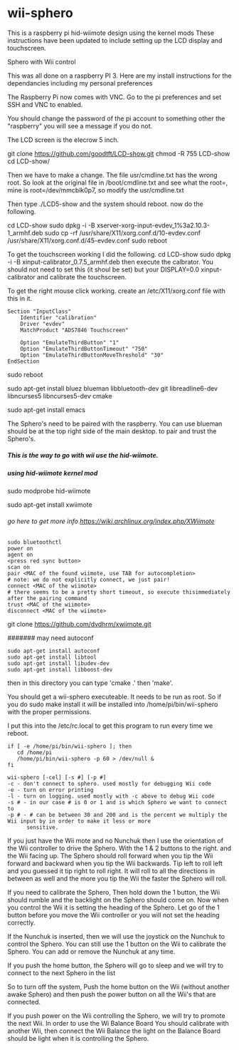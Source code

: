 # wii-sphero
This is a raspberry pi hid-wiimote design using the kernel mods
These instructions have been updated to include setting up the LCD display and touchscreen.

Sphero with Wii control

This was all done on a raspberry PI 3. Here are my install instructions for the dependancies including my personal preferences

The Raspberry Pi now comes with VNC. Go to the pi preferences and set SSH and VNC to enabled.

You should change the password of the pi account to something other the "raspberry" you will see a message if you do not.

The LCD screen is the elecrow 5 inch.

git clone https://github.com/goodtft/LCD-show.git
chmod -R 755 LCD-show
cd LCD-show/

Then we have to make a change. The file usr/cmdline.txt has the wrong root. So look at the original file in /boot/cmdline.txt
and see what the root=, mine is root=/dev/mmcblk0p7, so modify the usr/cmdline.txt

Then type ./LCD5-show and the system should reboot.
now do the following.

cd LCD-show
sudo dpkg -i -B xserver-xorg-input-evdev_1%3a2.10.3-1_armhf.deb
sudo cp -rf /usr/share/X11/xorg.conf.d/10-evdev.conf /usr/share/X11/xorg.conf.d/45-evdev.conf
sudo reboot

To get the touchscreen working I did the following.
cd LCD-show
sudo dpkg -i -B xinput-calibrator_0.7.5_armhf.deb
then execute the calbrator. You should not need to set this (it shoul be set) but your DISPLAY=0.0
xinput-calibrator
and calibrate the touchscreen.

To get the right mouse click working. create an /etc/X11/xorg.conf file with this in it.

```
Section "InputClass"
	Identifier "calibration"
	Driver "evdev"
	MatchProduct "ADS7846 Touchscreen"

	Option "EmulateThirdButton" "1"
	Option "EmulateThirdButtonTimeout" "750"
	Option "EmulateThirdButtonMoveThreshold" "30"
EndSection
```
sudo reboot
 
sudo apt-get install bluez blueman libbluetooth-dev git libreadline6-dev libncurses5 libncurses5-dev cmake

sudo apt-get install emacs

The Sphero's need to be paired with the raspberry. You can use blueman should be at the top right
side of the main desktop. to pair and trust the Sphero's. 

##### This is the way to  go with wii use the hid-wiimote.

##### using hid-wiimote kernel mod

sudo modprobe hid-wiimote

sudo apt-get install xwiimote

###### go here to get more info https://wiki.archlinux.org/index.php/XWiimote

```
sudo bluetoothctl
power on
agent on
<press red sync button>
scan on
pair <MAC of the found wiimote, use TAB for autocompletion>           # note: we do not explicitly connect, we just pair!
connect <MAC of the wiimote>                                          # there seems to be a pretty short timeout, so execute thisimmediately after the pairing command
trust <MAC of the wiimote>
disconnect <MAC of the wiimote>
```

git clone https://github.com/dvdhrm/xwiimote.git

####### may need autoconf
```
sudo apt-get install autoconf
sudo apt-get install libtool
sudo apt-get install libudev-dev
sudo apt-get install libboost-dev
```

then in this directory you can type 'cmake .' then 'make'.

You should get a wii-sphero executeable. It needs to be run as root. So if you do sudo make install it will be installed into /home/pi/bin/wii-sphero with the proper permissions.

I put this into the /etc/rc.local to get this program to run every time we reboot.

```
if [ -e /home/pi/bin/wii-sphero ]; then
   cd /home/pi
   /home/pi/bin/wii-sphero -p 60 > /dev/null &
fi
```
```
wii-sphero [-cel] [-s #] [-p #]
-c - don't connect to sphero. used mostly for debugging Wii code
-e - turn on error printing
-l - turn on logging. used mostly with -c above to debug Wii code
-s # - in our case # is 0 or 1 and is which Sphero we want to connect to
-p # - # can be between 30 and 200 and is the percent we multiply the Wii input by in order to make it less or more
      sensitive.
````
If you just have the Wii mote and no Nunchuk then I use the orientation of the Wii controller to drive the Sphero. With the 1 & 2 
buttons to the right. and the Wii facing up. The Sphero should roll forward when you tip the Wii forward and backward when you
tip the Wii backwards. Tip left to roll left and you guessed it tip right to roll right. It will roll to all the directions in
between as well and the more you tip the Wii the faster the Sphero will roll.

If you need to calibrate the Sphero, Then hold down the 1 button, the Wii should rumble and the backlight on the Sphero
should come on. Now when you control the Wii it is setting the heading of the Sphero. Let go of the 1 button before you move
the Wii controller or you will not set the heading correctly.

If the Nunchuk is inserted, then we will use the joystick on the Nunchuk to control the Sphero. You can still use the 1 button
on the Wii to calibrate the Sphero. You can add or remove the Nunchuk at any time.

If you push the home button, the Sphero will go to sleep and we will try to connect to the next Sphero in the list

So to turn off the system, Push the home button on the Wii (without another awake Sphero) and then push the power button
on all the Wii's that are connected. 

If you push power on the Wii controlling the Sphero, we will try to promote the next Wii. In order to use the Wi Balance Board
You should calibrate with another Wii, then connect the Wii Balance the light on the Balance Board should be light when it is
controlling the Sphero.
